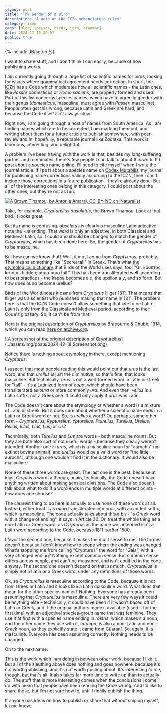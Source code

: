 ```yaml
---
layout: post
title: "The Gender of a Bird"
description: "A note on the ICZN nomenclature rules"
category: iczn
tags: [blog, species, birds, iczn, grammar]
date: 2024-12-18-20-57
public: true
---
```

{% include JB/setup %}

I want to share stuff, and I don't think I can easily, because of how publishing works.

I am currently going through a large list of scientific names for birds, looking for issues where grammatical agreement needs correction. In short, the [ICZN](https://www.iczn.org/) has a Code which moderates how all scientific names - the Latin ones, like _Passer domesticus_ or _Homo sapiens_, are properly formed and used. Part of this list concerns species names, which have to agree in gender with their genus (_domesticus_, masculine, must agree with _Passer_, masculine). People often get this wrong, because Latin and Greek are hard, and because the Code itself isn't always clear.

Right now, I am going through a host of names from South America. As I am finding names which are to be corrected, I am marking them out, and writing about them for a future article to publish somewhere, with peer-review and in, hopefully, a reputable journal like Zootaxa. This work is laborious, interesting, and delightful.

A problem I've been having with the work is that, besides my long-suffering partner and roommates, there's few people I can talk to about this work. If I post about a species name online, I'll need to cite myself when I write the journal article. If I post about a species name on [Codex Mutabilis](https://codexmutabilis), my journal for publishing name corrections validly according to the ICZN, then I can't include those corrections in a future publication - they're already done. But all of the interesting ones belong in this category. I could post about the other ones, but they're not as fun.

[![A Brown Tinamou, by Antonia Amaral, CC-BY-NC on iNaturalist](https://inaturalist-open-data.s3.amazonaws.com/photos/302888636/large.jpg)](https://www.inaturalist.org/observations/174354574)

Take, for example, _Crypturellus obsoletus_, the Brown Tinamou. Look at that bird. It looks great.

But its name is confusing. _obsoletus_ is clearly a masculine Latin adjective - note the _-us_ ending. That word is only an adjective, in both Classical and Medieval Latin, so it could and should be changed to match the gender of _Crypturellus_, which has been done here. So, the gender of _Crypturellus_ has to be masculine.

But how can we know that? Well, it must come from _Crypt+urus_, probably. That means something like "Secret tail" in Greek. That's what [the etymological dictionary](https://birdsoftheworld.org/bow/key-to-scientific-names/search?q=crypturus) that Birds of the World uses says, too: "Gr. κρυπτος kruptos  hidden; ουρα oura  tail." This has been transliterated well according to best practices - the kappa becomes a _c_, the upsilon a _y_, and so forth. But how does ουρα become urellus?

Birds of the World notes it came from *Crypturus* Illiger 1811. That means that Illiger was a scientist who published making that name in 1811. The problem here is that the ICZN Code doesn't allow something that late to be Latin - Latin is only from the Classical and Medieval period, according to their Code's glossary. So, it can't be from that.

Here is the original description of _Crypturellus_ by Brabourne & Chubb, 1914, which you can read [here on archive.org](https://www.biodiversitylibrary.org/page/18616557).

![A screenshot of the original description of Crypturellus](../assets/img/posts/2024-12-18 Screenshot.png)

Notice there is nothing about etymology in there, except mentioning *Crypturus*.

I suspect that most people reading this would point out that *urus* is the last word, and that *urellus* is just the diminutive, so that's fine, that looks masculine. But technically, _urus_ is not a well-formed word in Latin or Greek for "tail" - it's a Latinized form of *ουρα*, which should have been transliterated as _oura_ or more commonly _ura_. And even then, -*ellus* is a Latin suffix, not a Greek one. It could only apply if _urus_ was Latin.

The Code doesn't care about the etymology or whether a word is a mixture of Latin or Greek. But it does care about whether a scientific name ends in a Latin or Greek word or not. So, is *urellus* a word? Or, perhaps, some other form - *Crypturellus, Rypturellus, Ypturellus, Pturellus, Turellus, Urellus, Rellus, Ellus, Llus, Lus,* or *Us*?

Technically, both *Turellus* and *Lus* are words - both masculine nouns. But they are both also sort of not useful words - because they clearly weren't intended. Another one is *urus*, which is a masculine noun for "aurochs" (an extinct bovine animal), and *urellus* would be a valid word for "the little aurochs", although one wouldn't find it in the dictionary. It would also be masculine.

None of these three words are great. The last one is the best, because at least *Crypt* is a word, although, again, technically, the Code doesn't have anything written about making sensical divisions. The Code also doesn't talk about what to do if a word ends in multiple words at different points - how does one choose?

The clearest thing to do here is actually to use none of these words at all. Instead, either treat it as ουρα transliterated into *urus*, with an added suffix, which is masculine. The code actually talks about this a bit - "a Greek word with a change of ending", it says in Article 30. Or, treat the whole thing as a non-Latin or Greek word, as *Cyrpturus* as the name was intended isn't a Latin word according to the Code, because 1811 is after 1500.

I favor the second one, because it makes the most sense to me. The former doesn't because I don't know how to scope where the ending was changed. What's stopping me from calling "Crypturus" the word for "Gaia", with a very changed ending? Nothing except common sense. But common sense differs across people, and can't be measured, and isn't codified in the code anyway. The second one doesn't depend on that as much. _Crypturellus_ is simply not a Latin or a Greek word, under any definitions of those words.

Ok, so *Crypturellus* is masculine according to the Code, because it is not from Greek or Latin and it looks like a Latin masculine word. What does that mean for the other species names? Nothing. Everyone has already been assuming that *Crypturellus* is masculine. There are very few ways it could be anything else – technically, it could have been if it wasn't based off of Latin or Greek, and if the original authors made it available (used it for the first time) with an adjectival species-group name that was feminine. They use it at first with a species name ending in *rostris*, which makes it a noun, and the other name they use with it, *tataupa*, is also a non-Latin and non-Greek noun, as they explicitly state it came from Güaraní. So, again, it is masculine. Everyone has been assuming correctly. Nothing needs to be changed.

On to the next name.

This is the work which I am doing in between other work, because I like it. But all of the sleuthing above does nothing and goes nowhere, because it's not worth publishing, and it's not worth posting about. It's interesting _to me_, though, but that's all. It also takes far more time to write up than to actually do. The stuff that is more interesting comes when the conclusions I come up with mean that people have been reading the Code wrong. And I'd like to share those, but I'm not sure how to, until I finally publish the thing.

If anyone has ideas on how to publish or share that without sniping myself, let me know.
